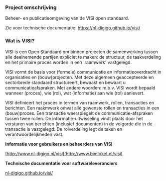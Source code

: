 ### Project omschrijving

Beheer- en publicatieomgeving van de VISI open standaard.

Zie voor technische documentatie: https://nl-digigo.github.io/visi/

### Wat is VISI?

VISI is een Open Standaard om binnen projecten de samenwerking tussen alle deelnemende partijen expliciet te maken: de structuur, de taakverdeling en het primaire proces worden in een 'raamwerk' vastgelegd. 

VISI vormt de basis voor (formele) communicatie en informatieoverdracht in organisaties en (bouw)projecten. Met deze algemeen geaccepteerde en sectorbrede standaard structureert, bewaakt en bewaart u communicatieafspraken. Met andere woorden: m.b.v. VISI wordt bepaald wanneer (proces), wie (rol), wat (informatie) aan wie (rol) aanlevert. 

VISI definieert het proces in termen van raamwerk, rollen, transacties en berichten. Een raakmwerk omvat alle gewenste rollen en transacties in een (bouw)proces. Een transactie weerspiegelt de communicatie-afspraken tussen twee rollen. De informatie-uitwisseling vindt plaats door het versturen van berichten (inclusief documenten) in de volgorde die in de transactie is vastgelegd. De rolverdeling legt de taken en verantwoordelijkheden vast.

**Informatie voor gebruikers en beheerders van VISI**

[http://www.nl-digigo.nl/visi](http://www.bimloket.nl/visi)

**Technische documentatie voor softwareleveranciers**

[nl-digigo.github.io/visi/](nl-digigo.github.io/visi/)
